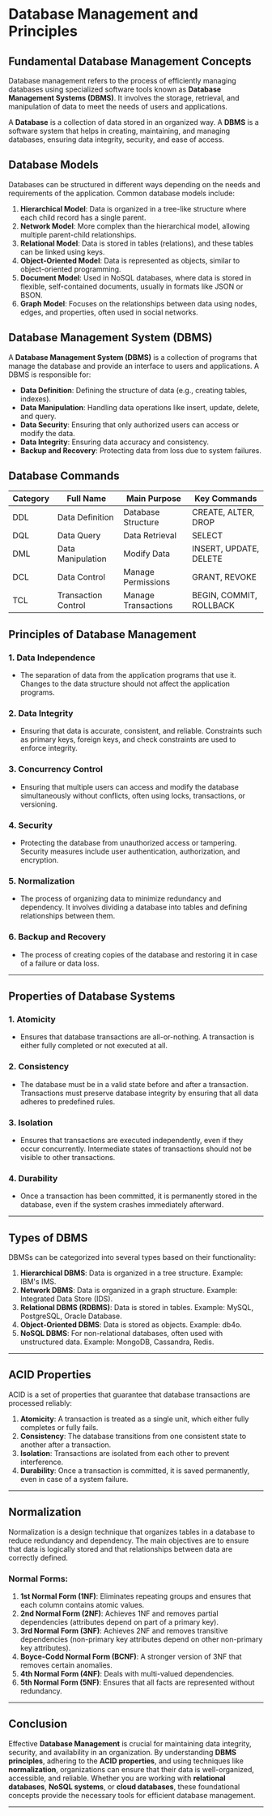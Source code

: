 # Database Management and Principles

## Fundamental Database Management Concepts

Database management refers to the process of efficiently managing databases using specialized software tools known as **Database Management Systems (DBMS)**. It involves the storage, retrieval, and manipulation of data to meet the needs of users and applications.

A **Database** is a collection of data stored in an organized way. A **DBMS** is a software system that helps in creating, maintaining, and managing databases, ensuring data integrity, security, and ease of access.

## Database Models

Databases can be structured in different ways depending on the needs and requirements of the application. Common database models include:

1. **Hierarchical Model**: Data is organized in a tree-like structure where each child record has a single parent.
2. **Network Model**: More complex than the hierarchical model, allowing multiple parent-child relationships.
3. **Relational Model**: Data is stored in tables (relations), and these tables can be linked using keys.
4. **Object-Oriented Model**: Data is represented as objects, similar to object-oriented programming.
5. **Document Model**: Used in NoSQL databases, where data is stored in flexible, self-contained documents, usually in formats like JSON or BSON.
6. **Graph Model**: Focuses on the relationships between data using nodes, edges, and properties, often used in social networks.

## Database Management System (DBMS)

A **Database Management System (DBMS)** is a collection of programs that manage the database and provide an interface to users and applications. A DBMS is responsible for:

- **Data Definition**: Defining the structure of data (e.g., creating tables, indexes).
- **Data Manipulation**: Handling data operations like insert, update, delete, and query.
- **Data Security**: Ensuring that only authorized users can access or modify the data.
- **Data Integrity**: Ensuring data accuracy and consistency.
- **Backup and Recovery**: Protecting data from loss due to system failures.

## Database Commands
| Category | Full Name | Main Purpose | Key Commands |
|----------|-----------|--------------|--------------|
| DDL | Data Definition | Database Structure | CREATE, ALTER, DROP |
| DQL | Data Query | Data Retrieval | SELECT |
| DML | Data Manipulation | Modify Data | INSERT, UPDATE, DELETE |
| DCL | Data Control | Manage Permissions | GRANT, REVOKE |
| TCL | Transaction Control | Manage Transactions | BEGIN, COMMIT, ROLLBACK |

## Principles of Database Management

### 1. **Data Independence**
   - The separation of data from the application programs that use it. Changes to the data structure should not affect the application programs.
   
### 2. **Data Integrity**
   - Ensuring that data is accurate, consistent, and reliable. Constraints such as primary keys, foreign keys, and check constraints are used to enforce integrity.

### 3. **Concurrency Control**
   - Ensuring that multiple users can access and modify the database simultaneously without conflicts, often using locks, transactions, or versioning.

### 4. **Security**
   - Protecting the database from unauthorized access or tampering. Security measures include user authentication, authorization, and encryption.

### 5. **Normalization**
   - The process of organizing data to minimize redundancy and dependency. It involves dividing a database into tables and defining relationships between them.

### 6. **Backup and Recovery**
   - The process of creating copies of the database and restoring it in case of a failure or data loss.

---

## Properties of Database Systems

### 1. **Atomicity**
   - Ensures that database transactions are all-or-nothing. A transaction is either fully completed or not executed at all.

### 2. **Consistency**
   - The database must be in a valid state before and after a transaction. Transactions must preserve database integrity by ensuring that all data adheres to predefined rules.

### 3. **Isolation**
   - Ensures that transactions are executed independently, even if they occur concurrently. Intermediate states of transactions should not be visible to other transactions.

### 4. **Durability**
   - Once a transaction has been committed, it is permanently stored in the database, even if the system crashes immediately afterward.

---

## Types of DBMS

DBMSs can be categorized into several types based on their functionality:

1. **Hierarchical DBMS**: Data is organized in a tree structure. Example: IBM's IMS.
2. **Network DBMS**: Data is organized in a graph structure. Example: Integrated Data Store (IDS).
3. **Relational DBMS (RDBMS)**: Data is stored in tables. Example: MySQL, PostgreSQL, Oracle Database.
4. **Object-Oriented DBMS**: Data is stored as objects. Example: db4o.
5. **NoSQL DBMS**: For non-relational databases, often used with unstructured data. Example: MongoDB, Cassandra, Redis.

---

## ACID Properties

ACID is a set of properties that guarantee that database transactions are processed reliably:

1. **Atomicity**: A transaction is treated as a single unit, which either fully completes or fully fails.
2. **Consistency**: The database transitions from one consistent state to another after a transaction.
3. **Isolation**: Transactions are isolated from each other to prevent interference.
4. **Durability**: Once a transaction is committed, it is saved permanently, even in case of a system failure.

---

## Normalization

Normalization is a design technique that organizes tables in a database to reduce redundancy and dependency. The main objectives are to ensure that data is logically stored and that relationships between data are correctly defined.

### Normal Forms:

1. **1st Normal Form (1NF)**: Eliminates repeating groups and ensures that each column contains atomic values.
2. **2nd Normal Form (2NF)**: Achieves 1NF and removes partial dependencies (attributes depend on part of a primary key).
3. **3rd Normal Form (3NF)**: Achieves 2NF and removes transitive dependencies (non-primary key attributes depend on other non-primary key attributes).
4. **Boyce-Codd Normal Form (BCNF)**: A stronger version of 3NF that removes certain anomalies.
5. **4th Normal Form (4NF)**: Deals with multi-valued dependencies.
6. **5th Normal Form (5NF)**: Ensures that all facts are represented without redundancy.

---

## Conclusion

Effective **Database Management** is crucial for maintaining data integrity, security, and availability in an organization. By understanding **DBMS principles**, adhering to the **ACID properties**, and using techniques like **normalization**, organizations can ensure that their data is well-organized, accessible, and reliable. Whether you are working with **relational databases**, **NoSQL systems**, or **cloud databases**, these foundational concepts provide the necessary tools for efficient database management.

---
